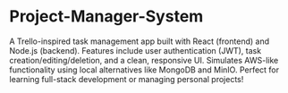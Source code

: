 # Project-Manager-System
A Trello-inspired task management app built with React (frontend) and Node.js (backend). Features include user authentication (JWT), task creation/editing/deletion, and a clean, responsive UI. Simulates AWS-like functionality using local alternatives like MongoDB and MinIO. Perfect for learning full-stack development or managing personal projects!
